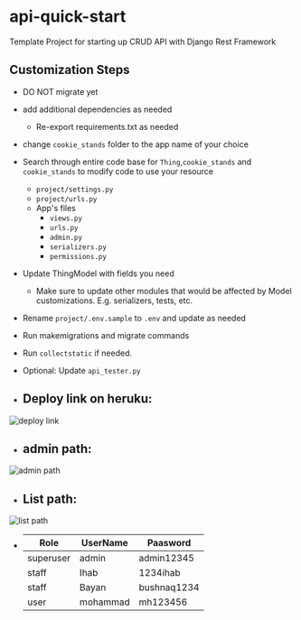 # api-quick-start

Template Project for starting up CRUD API with Django Rest Framework

## Customization Steps

- DO NOT migrate yet
- add additional dependencies as needed
  - Re-export requirements.txt as needed
- change `cookie_stands` folder to the app name of your choice
- Search through entire code base for `Thing`,`cookie_stands` and `cookie_stands` to modify code to use your resource
  - `project/settings.py`
  - `project/urls.py`
  - App's files
    - `views.py`
    - `urls.py`
    - `admin.py`
    - `serializers.py`
    - `permissions.py`
- Update ThingModel with fields you need
  - Make sure to update other modules that would be affected by Model customizations. E.g. serializers, tests, etc.
- Rename `project/.env.sample` to `.env` and update as needed
- Run makemigrations and migrate commands
- Run `collectstatic` if needed.
- Optional: Update `api_tester.py`


- ## Deploy link on heruku:
![deploy link](https://cookie-stands-project.herokuapp.com/)

- ## admin path:
![admin path](https://cookie-stands-project.herokuapp.com/admin/login/?next=/admin/)

- ## List path:
![list path](https://cookie-stands-project.herokuapp.com/api/v1/cookie_stands/)

- | Role | UserName | Paasword |
  |------|----------|----------|
  |superuser | admin    | admin12345 |
  |staff | Ihab     | 1234ihab |
  |staff | Bayan    | bushnaq1234 |
  |user  | mohammad | mh123456 |
